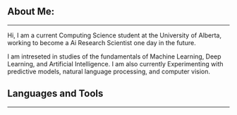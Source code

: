 ## **About Me:**
---
Hi, I am a current Computing Science student at the University of Alberta, working to become a Ai Research Scientist one day in the future.

I am intreseted in studies of the fundamentals of Machine Learning, Deep Learning, and Artificial Intelligence. I am also currently Experimenting with predictive models, natural language processing, and computer vision.


## **Languages and Tools**
---
